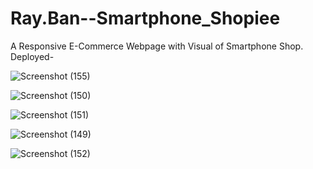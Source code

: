 # Ray.Ban--Smartphone_Shopiee

A Responsive E-Commerce Webpage with Visual of Smartphone Shop.
Deployed- 

![Screenshot (155)](https://user-images.githubusercontent.com/74758376/139577403-c31b0f0d-f043-4d32-ae68-f345d646cf0d.png)

![Screenshot (150)](https://user-images.githubusercontent.com/74758376/139577196-719b6284-93b8-4241-be24-82353d9b31c6.png)

![Screenshot (151)](https://user-images.githubusercontent.com/74758376/139577217-2061d108-e15f-4d08-8cea-9b7494659b80.png)

![Screenshot (149)](https://user-images.githubusercontent.com/74758376/139577208-9e4da3bf-0634-4746-a4b6-54527d5f7eee.png)

![Screenshot (152)](https://user-images.githubusercontent.com/74758376/139577240-faf00150-e0cd-483b-9784-4059d9f95c92.png)
